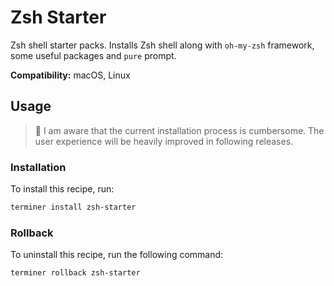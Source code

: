 # Zsh Starter

Zsh shell starter packs. Installs Zsh shell along with `oh-my-zsh` framework, some useful packages and `pure` prompt.

**Compatibility:** macOS, Linux

## Usage

> :construction: I am aware that the current installation process is cumbersome. The user experience will be heavily improved in following releases.

### Installation

To install this recipe, run:

```bash
terminer install zsh-starter
```

### Rollback

To uninstall this recipe, run the following command:

```bash
terminer rollback zsh-starter
```
